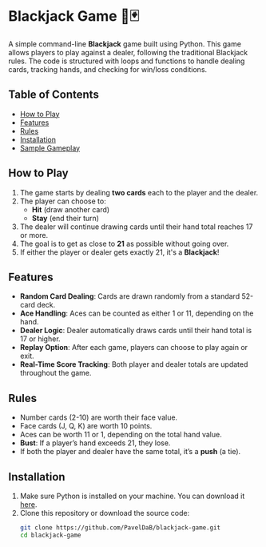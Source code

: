 # Blackjack Game 🎲🃏

A simple command-line **Blackjack** game built using Python. This game allows players to play against a dealer, following the traditional Blackjack rules. The code is structured with loops and functions to handle dealing cards, tracking hands, and checking for win/loss conditions.

## Table of Contents
- [How to Play](#how-to-play)
- [Features](#features)
- [Rules](#rules)
- [Installation](#installation)
- [Sample Gameplay](#sample-gameplay)

## How to Play
1. The game starts by dealing **two cards** each to the player and the dealer.
2. The player can choose to:
   - **Hit** (draw another card)
   - **Stay** (end their turn)
3. The dealer will continue drawing cards until their hand total reaches 17 or more.
4. The goal is to get as close to **21** as possible without going over.
5. If either the player or dealer gets exactly 21, it's a **Blackjack**!

## Features
- **Random Card Dealing**: Cards are drawn randomly from a standard 52-card deck.
- **Ace Handling**: Aces can be counted as either 1 or 11, depending on the hand.
- **Dealer Logic**: Dealer automatically draws cards until their hand total is 17 or higher.
- **Replay Option**: After each game, players can choose to play again or exit.
- **Real-Time Score Tracking**: Both player and dealer totals are updated throughout the game.

## Rules
- Number cards (2-10) are worth their face value.
- Face cards (J, Q, K) are worth 10 points.
- Aces can be worth 11 or 1, depending on the total hand value.
- **Bust**: If a player’s hand exceeds 21, they lose.
- If both the player and dealer have the same total, it’s a **push** (a tie).

## Installation
1. Make sure Python is installed on your machine. You can download it [here](https://www.python.org/downloads/).
2. Clone this repository or download the source code:
   ```bash
   git clone https://github.com/PavelDaB/blackjack-game.git
   cd blackjack-game
